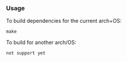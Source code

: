 ### Usage

To build dependencies for the current arch+OS:

    make

To build for another arch/OS:

    not support yet